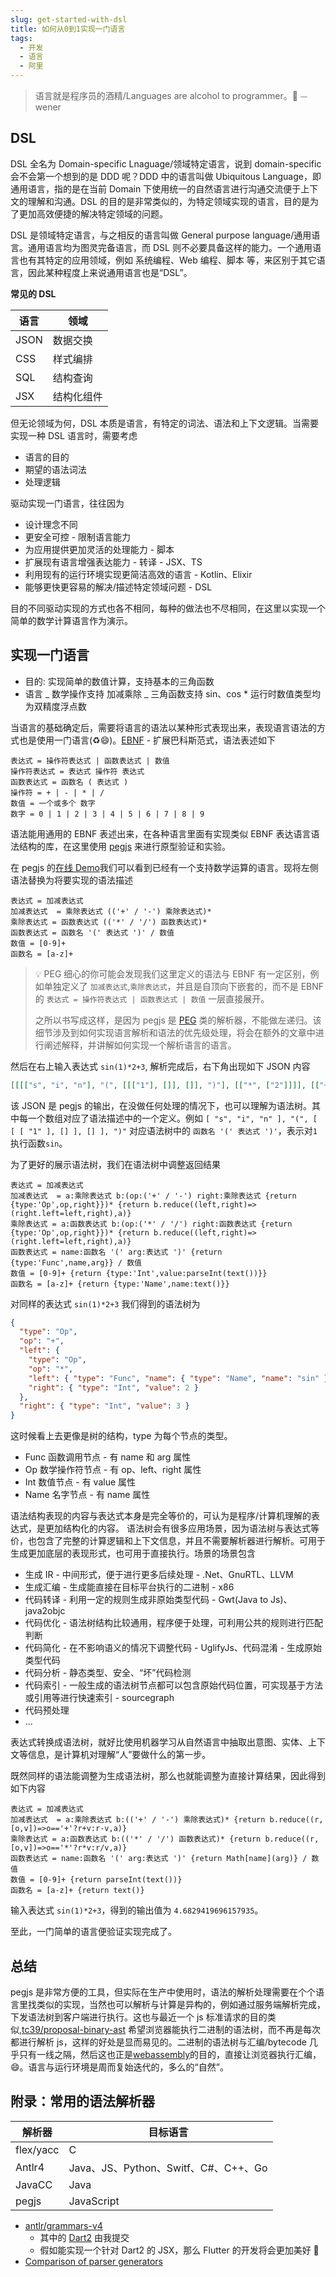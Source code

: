 ```yaml
---
slug: get-started-with-dsl
title: 如何从0到1实现一门语言
tags:
  - 开发
  - 语言
  - 阿里
---
```


> 语言就是程序员的酒精/Languages are alcohol to programmer。🍺
> ⏤ wener

<!--more-->

## DSL

DSL 全名为 Domain-specific Lnaguage/领域特定语言，说到 domain-specific 会不会第一个想到的是 DDD 呢？DDD 中的语言叫做 Ubiquitous Language，即通用语言，指的是在当前 Domain 下使用统一的自然语言进行沟通交流便于上下文的理解和沟通。DSL 的目的是非常类似的，为特定领域实现的语言，目的是为了更加高效便捷的解决特定领域的问题。

DSL 是领域特定语言，与之相反的语言叫做 General purpose language/通用语言。通用语言均为图灵完备语言，而 DSL 则不必要具备这样的能力。一个通用语言也有其特定的应用领域，例如 系统编程、Web 编程、脚本 等，来区别于其它语言，因此某种程度上来说通用语言也是“DSL”。

**常见的 DSL**

| 语言 | 领域       |
| ---- | ---------- |
| JSON | 数据交换   |
| CSS  | 样式编排   |
| SQL  | 结构查询   |
| JSX  | 结构化组件 |

但无论领域为何，DSL 本质是语言，有特定的词法、语法和上下文逻辑。当需要实现一种 DSL 语言时，需要考虑

- 语言的目的
- 期望的语法词法
- 处理逻辑

驱动实现一门语言，往往因为

- 设计理念不同
- 更安全可控 - 限制语言能力
- 为应用提供更加灵活的处理能力 - 脚本
- 扩展现有语言增强表达能力 - 转译 - JSX、TS
- 利用现有的运行环境实现更简洁高效的语言 - Kotlin、Elixir
- 能够更快更容易的解决/描述特定领域问题 - DSL

目的不同驱动实现的方式也各不相同，每种的做法也不尽相同，在这里以实现一个简单的数学计算语言作为演示。

## 实现一门语言

- 目的: 实现简单的数值计算，支持基本的三角函数
- 语言
  _ 数学操作支持 加减乘除
  _ 三角函数支持 sin、cos \* 运行时数值类型均为双精度浮点数

当语言的基础确定后，需要将语言的语法以某种形式表现出来，表现语言语法的方式也是使用一门语言(♻️😄)。[EBNF](https://en.wikipedia.org/wiki/Extended_Backus%E2%80%93Naur_form) - 扩展巴科斯范式，语法表述如下

```
表达式 = 操作符表达式 | 函数表达式 | 数值
操作符表达式 = 表达式 操作符 表达式
函数表达式 = 函数名 ( 表达式 )
操作符 = + | - | * | /
数值 = 一个或多个 数字
数字 = 0 | 1 | 2 | 3 | 4 | 5 | 6 | 7 | 8 | 9
```

语法能用通用的 EBNF 表述出来，在各种语言里面有实现类似 EBNF 表达语言语法结构的库，在这里使用 [pegjs](https://pegjs.org) 来进行原型验证和实验。

在 pegjs 的[在线 Demo](https://pegjs.org/online)我们可以看到已经有一个支持数学运算的语言。现将左侧语法替换为将要实现的语法描述

```
表达式 = 加减表达式
加减表达式  = 乘除表达式 (('+' / '-') 乘除表达式)*
乘除表达式 = 函数表达式 (('*' / '/') 函数表达式)*
函数表达式 = 函数名 '(' 表达式 ')' / 数值
数值 = [0-9]+
函数名 = [a-z]+
```

> 💡 PEG
> 细心的你可能会发现我们这里定义的语法与 EBNF 有一定区别，例如单独定义了 `加减表达式`,`乘除表达式`，并且是自顶向下嵌套的，而不是 EBNF 的 `表达式 = 操作符表达式 | 函数表达式 | 数值` 一层直接展开。
>
> 之所以书写成这样，是因为 pegjs 是 [PEG](https://en.wikipedia.org/wiki/Parsing_expression_grammar) 类的解析器，不能做左递归。该细节涉及到如何实现语言解析和语法的优先级处理，将会在额外的文章中进行阐述解释，并讲解如何实现一个解析语言的语言。

然后在右上输入表达式 `sin(1)*2+3`, 解析完成后，右下角出现如下 JSON 内容

```json
[[[["s", "i", "n"], "(", [[["1"], []], []], ")"], [["*", ["2"]]]], [["+", [["3"], []]]]]
```

该 JSON 是 pegjs 的输出，在没做任何处理的情况下，也可以理解为语法树。其中每一个数组对应了语法描述中的一个定义。例如 `[ "s", "i", "n" ], "(", [ [ [ "1" ], [] ], [] ], ")"` 对应语法树中的 `函数名 '(' 表达式 ')'`，表示对`1`执行函数`sin`。

为了更好的展示语法树，我们在语法树中调整返回结果

```
表达式 = 加减表达式
加减表达式  = a:乘除表达式 b:(op:('+' / '-') right:乘除表达式 {return {type:'Op',op,right}})* {return b.reduce((left,right)=>(right.left=left,right),a)}
乘除表达式 = a:函数表达式 b:(op:('*' / '/') right:函数表达式 {return {type:'Op',op,right}})* {return b.reduce((left,right)=>(right.left=left,right),a)}
函数表达式 = name:函数名 '(' arg:表达式 ')' {return {type:'Func',name,arg}} / 数值
数值 = [0-9]+ {return {type:'Int',value:parseInt(text())}}
函数名 = [a-z]+ {return {type:'Name',name:text()}}
```

对同样的表达式 `sin(1)*2+3` 我们得到的语法树为

```json
{
  "type": "Op",
  "op": "+",
  "left": {
    "type": "Op",
    "op": "*",
    "left": { "type": "Func", "name": { "type": "Name", "name": "sin" }, "arg": { "type": "Int", "value": 1 } },
    "right": { "type": "Int", "value": 2 }
  },
  "right": { "type": "Int", "value": 3 }
}
```

这时候看上去更像是树的结构，type 为每个节点的类型。

- Func 函数调用节点 - 有 name 和 arg 属性
- Op 数学操作符节点 - 有 op、left、right 属性
- Int 数值节点 - 有 value 属性
- Name 名字节点 - 有 name 属性

语法结构表现的内容与表达式本身是完全等价的，可认为是程序/计算机理解的表达式，是更加结构化的内容。
语法树会有很多应用场景，因为语法树与表达式等价，也包含了完整的计算逻辑和上下文信息，并且不需要解析器进行解析。可用于生成更加底层的表现形式，也可用于直接执行。场景的场景包含

- 生成 IR - 中间形式，便于进行更多后续处理 - .Net、GnuRTL、LLVM
- 生成汇编 - 生成能直接在目标平台执行的二进制 - x86
- 代码转译 - 利用一定的规则生成非原始类型代码 - Gwt(Java to Js)、java2objc
- 代码优化 - 语法树结构比较通用，程序便于处理，可利用公共的规则进行匹配判断
- 代码简化 - 在不影响语义的情况下调整代码 - UglifyJs、代码混淆 - 生成原始类型代码
- 代码分析 - 静态类型、安全、“坏”代码检测
- 代码索引 - 一般生成的语法树节点都可以包含原始代码位置，可实现基于方法或引用等进行快速索引 - sourcegraph
- 代码预处理
- ...

表达式转换成语法树，就好比使用机器学习从自然语言中抽取出意图、实体、上下文等信息，是计算机对理解“人”要做什么的第一步。

既然同样的语法能调整为生成语法树，那么也就能调整为直接计算结果，因此得到如下内容

```
表达式 = 加减表达式
加减表达式  = a:乘除表达式 b:(('+' / '-') 乘除表达式)* {return b.reduce((r,[o,v])=>o=='+'?r+v:r-v,a)}
乘除表达式 = a:函数表达式 b:(('*' / '/') 函数表达式)* {return b.reduce((r,[o,v])=>o=='*'?r*v:r/v,a)}
函数表达式 = name:函数名 '(' arg:表达式 ')' {return Math[name](arg)} / 数值
数值 = [0-9]+ {return parseInt(text())}
函数名 = [a-z]+ {return text()}
```

输入表达式 `sin(1)*2+3`，得到的输出值为 `4.6829419696157935`。

至此，一门简单的语言便验证实现完成了。

## 总结

pegjs 是非常方便的工具，但实际在生产中使用时，语法的解析处理需要在个个语言里找类似的实现，当然也可以解析与计算是异构的，例如通过服务端解析完成，下发语法树到客户端进行执行。这也与最近一个 js 标准请求的目的类似,[tc39/proposal-binary-ast](https://github.com/tc39/proposal-binary-ast) 希望浏览器能执行二进制的语法树，而不再是每次都进行解析 js，这样的好处是显而易见的。二进制的语法树与汇编/bytecode 几乎只有一线之隔，然后这也正是[webassembly](https://webassembly.org/)的目的，直接让浏览器执行汇编，😄。语言与运行环境是周而复始迭代的，多么的“自然”。

## 附录：常用的语法解析器

| 解析器    | 目标语言                             |
| --------- | ------------------------------------ |
| flex/yacc | C                                    |
| Antlr4    | Java、JS、Python、Switf、C#、C++、Go |
| JavaCC    | Java                                 |
| pegjs     | JavaScript                           |

- [antlr/grammars-v4](https://github.com/antlr/grammars-v4)
  - 其中的 [Dart2](https://github.com/antlr/grammars-v4/blob/master/dart2/Dart2.g4) 由我提交
  - 假如能实现一个针对 Dart2 的 JSX，那么 Flutter 的开发将会更加美好 🤩
- [Comparison of parser generators](https://en.wikipedia.org/wiki/Comparison_of_parser_generators)
